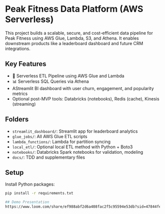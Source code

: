# Peak Fitness Data Platform (AWS Serverless)

This project builds a scalable, secure, and cost-efficient data pipeline for Peak Fitness using AWS Glue, Lambda, S3, and Athena. It enables downstream products like a leaderboard dashboard and future CRM integrations.


## Key Features  
- 🚀 Serverless ETL Pipeline using AWS Glue and Lambda  
- 📊 Serverless SQL Queries via Athena
- AStreamlit BI dashboard with user churn, engagement, and popularity metrics
- Optional post-MVP tools: Databricks (notebooks), Redis (cache), Kinesis (streaming)

## Folders

- `streamlit_dashboard/`: Streamlit app for leaderboard analytics
- `glue_jobs/`: All AWS Glue ETL scripts
- `lambda_functions/`: Lambda for partition syncing
- `local_etl/`: Optional local ETL method with Python + Boto3
- `notebooks/`: Databricks Spark notebooks for validation, modeling
- `docs/`: TDD and supplementary files

## Setup

Install Python packages:

```bash
pip install -r requirements.txt

## Demo Presentation
https://www.loom.com/share/ef988abf2d6a408fac2f5c95594e53db?sid=47844fe2-80f7-4d2d-ad6d-f87c01021818
